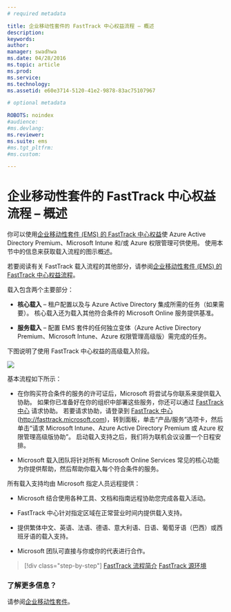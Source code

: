 ```yaml
---
# required metadata

title: 企业移动性套件的 FastTrack 中心权益流程 – 概述
description:
keywords:
author: 
manager: swadhwa
ms.date: 04/28/2016
ms.topic: article
ms.prod:
ms.service:
ms.technology:
ms.assetid: e60e3714-5120-41e2-9878-83ac75107967

# optional metadata

ROBOTS: noindex
#audience:
#ms.devlang:
ms.reviewer: 
ms.suite: ems
#ms.tgt_pltfrm:
#ms.custom:

---
```


# 企业移动性套件的 FastTrack 中心权益流程 – 概述

你可以使用[企业移动性套件 (EMS) 的 FastTrack 中心权益](fasttrack-center-benefit-for-enterprise-mobility-suite-ems.md)使 Azure Active Directory Premium、Microsoft Intune 和/或 Azure 权限管理可供使用。 使用本节中的信息来获取载入流程的图示概述。

若要阅读有关 FastTrack 载入流程的其他部分，请参阅[企业移动性套件 (EMS) 的 FastTrack 中心权益流程](fasttrack-center-benefit-process-for-enterprise-mobility-suite-ems.md)。


载入包含两个主要部分：

-   **核心载入** – 租户配置以及与 Azure Active Directory 集成所需的任务（如果需要）。 核心载入还为载入其他符合条件的 Microsoft Online 服务提供基准。

-   **服务载入** – 配置 EMS 套件的任何独立变体（Azure Active Directory Premium、Microsoft Intune、Azure 权限管理高级版）需完成的任务。

下图说明了使用 FastTrack 中心权益的高级载入阶段。

![](./media/1-rms-onboarding-process.png)

基本流程如下所示：

- 在你购买符合条件的服务的许可证后，Microsoft 将尝试与你联系来提供载入协助。 如果你已准备好在你的组织中部署这些服务，你还可以通过 [FastTrack 中心](http://fasttrack.microsoft.com/) 请求协助。 若要请求协助，请登录到 [FastTrack 中心](http://fasttrack.microsoft.com/) (http://fasttrack.microsoft.com)，转到面板，单击“产品/服务”选项卡，然后单击“请求 Microsoft Intune、Azure Active Directory Premium 或 Azure 权限管理高级版协助”。 启动载入支持之后，我们将为联机会议设置一个日程安排。

-   Microsoft 载入团队将针对所有 Microsoft Online Services 常见的核心功能为你提供帮助，然后帮助你载入每个符合条件的服务。

所有载入支持均由 Microsoft 指定人员远程提供：

-   Microsoft 结合使用各种工具、文档和指南远程协助您完成各载入活动。

-   FastTrack 中心针对指定区域在正常营业时间内提供载入支持。

-   提供繁体中文、英语、法语、德语、意大利语、日语、葡萄牙语（巴西）或西班牙语的载入支持。

-   Microsoft 团队可直接与你或你的代表进行合作。

>[!div class="step-by-step"]
[FastTrack 流程简介](fasttrack-center-benefit-process-for-enterprise-mobility-suite-ems.md)
[FastTrack 源环境](fasttrack-center-benefit-process-for-ems-environment-expectations.md)

### 了解更多信息？
请参阅[企业移动性套件](https://www.microsoft.com/en-us/server-cloud/enterprise-mobility/overview.aspx)。



<!--HONumber=Apr16_HO2-->


